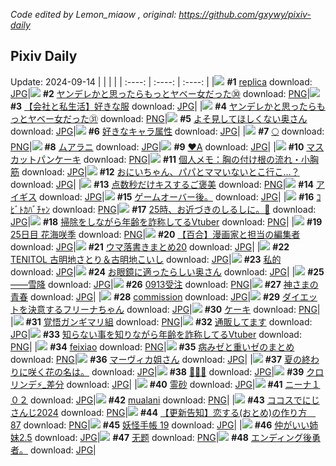 *Code edited by Lemon_miaow , original: https://github.com/gxywy/pixiv-daily*
## Pixiv Daily 
Update: 2024-09-14
|      |      |      |
| :----: | :----: | :----: |
|![](https://pximg.lemonmiaow.xyz/c/240x480/img-master/img/2024/09/12/00/00/51/122350368_p0_master1200.jpg) **#1** [replica](https://www.pixiv.net/artworks/122350368) download: [JPG](https://pximg.lemonmiaow.xyz/img-original/img/2024/09/12/00/00/51/122350368_p0.jpg)|![](https://pximg.lemonmiaow.xyz/c/240x480/img-master/img/2024/09/12/00/01/59/122350501_p0_master1200.jpg) **#2** [ヤンデレかと思ったらもっとヤベー女だった㉚](https://www.pixiv.net/artworks/122350501) download: [PNG](https://pximg.lemonmiaow.xyz/img-original/img/2024/09/12/00/01/59/122350501_p0.png)|![](https://pximg.lemonmiaow.xyz/c/240x480/img-master/img/2024/09/13/12/00/10/122388155_p0_master1200.jpg) **#3** [【会社と私生活】好きな服](https://www.pixiv.net/artworks/122388155) download: [JPG](https://pximg.lemonmiaow.xyz/img-original/img/2024/09/13/12/00/10/122388155_p0.jpg)|
|![](https://pximg.lemonmiaow.xyz/c/240x480/img-master/img/2024/09/13/00/01/52/122377749_p0_master1200.jpg) **#4** [ヤンデレかと思ったらもっとヤベー女だった㉛](https://www.pixiv.net/artworks/122377749) download: [PNG](https://pximg.lemonmiaow.xyz/img-original/img/2024/09/13/00/01/52/122377749_p0.png)|![](https://pximg.lemonmiaow.xyz/c/240x480/img-master/img/2024/09/12/17/32/36/122350619_p0_master1200.jpg) **#5** [よそ見してほしくない奥さん](https://www.pixiv.net/artworks/122350619) download: [JPG](https://pximg.lemonmiaow.xyz/img-original/img/2024/09/12/17/32/36/122350619_p0.jpg)|![](https://pximg.lemonmiaow.xyz/c/240x480/img-master/img/2024/09/12/05/14/27/122356045_p0_master1200.jpg) **#6** [好きなキャラ属性](https://www.pixiv.net/artworks/122356045) download: [JPG](https://pximg.lemonmiaow.xyz/img-original/img/2024/09/12/05/14/27/122356045_p0.jpg)|
|![](https://pximg.lemonmiaow.xyz/c/240x480/img-master/img/2024/09/13/00/11/35/122378159_p0_master1200.jpg) **#7** [🌕](https://www.pixiv.net/artworks/122378159) download: [PNG](https://pximg.lemonmiaow.xyz/img-original/img/2024/09/13/00/11/35/122378159_p0.png)|![](https://pximg.lemonmiaow.xyz/c/240x480/img-master/img/2024/09/12/00/00/25/122350280_p0_master1200.jpg) **#8** [ムアラニ](https://www.pixiv.net/artworks/122350280) download: [JPG](https://pximg.lemonmiaow.xyz/img-original/img/2024/09/12/00/00/25/122350280_p0.jpg)|![](https://pximg.lemonmiaow.xyz/c/240x480/img-master/img/2024/09/12/00/14/16/122351034_p0_master1200.jpg) **#9** [♥A](https://www.pixiv.net/artworks/122351034) download: [JPG](https://pximg.lemonmiaow.xyz/img-original/img/2024/09/12/00/14/16/122351034_p0.jpg)|
|![](https://pximg.lemonmiaow.xyz/c/240x480/img-master/img/2024/09/12/20/30/01/122370732_p0_master1200.jpg) **#10** [マスカットパンケーキ](https://www.pixiv.net/artworks/122370732) download: [PNG](https://pximg.lemonmiaow.xyz/img-original/img/2024/09/12/20/30/01/122370732_p0.png)|![](https://pximg.lemonmiaow.xyz/c/240x480/img-master/img/2024/09/12/06/00/10/122356500_p0_master1200.jpg) **#11** [個人メモ：胸の付け根の流れ・小胸筋](https://www.pixiv.net/artworks/122356500) download: [JPG](https://pximg.lemonmiaow.xyz/img-original/img/2024/09/12/06/00/10/122356500_p0.jpg)|![](https://pximg.lemonmiaow.xyz/c/240x480/img-master/img/2024/09/12/15/59/31/122364698_p0_master1200.jpg) **#12** [おにいちゃん、パパとママいないとこ行こ…？](https://www.pixiv.net/artworks/122364698) download: [JPG](https://pximg.lemonmiaow.xyz/img-original/img/2024/09/12/15/59/31/122364698_p0.jpg)|
|![](https://pximg.lemonmiaow.xyz/c/240x480/img-master/img/2024/09/12/18/00/03/122366741_p0_master1200.jpg) **#13** [点数秒だけキスするご褒美](https://www.pixiv.net/artworks/122366741) download: [PNG](https://pximg.lemonmiaow.xyz/img-original/img/2024/09/12/18/00/03/122366741_p0.png)|![](https://pximg.lemonmiaow.xyz/c/240x480/img-master/img/2024/09/12/00/00/37/122350325_p0_master1200.jpg) **#14** [アイギス](https://www.pixiv.net/artworks/122350325) download: [JPG](https://pximg.lemonmiaow.xyz/img-original/img/2024/09/12/00/00/37/122350325_p0.jpg)|![](https://pximg.lemonmiaow.xyz/c/240x480/img-master/img/2024/09/12/17/13/18/122365798_p0_master1200.jpg) **#15** [ゲームオーバー後。](https://www.pixiv.net/artworks/122365798) download: [JPG](https://pximg.lemonmiaow.xyz/img-original/img/2024/09/12/17/13/18/122365798_p0.jpg)|
|![](https://pximg.lemonmiaow.xyz/c/240x480/img-master/img/2024/09/13/12/05/19/122388293_p0_master1200.jpg) **#16** [ｺﾋﾞﾄｶﾊﾞﾁｬﾝ](https://www.pixiv.net/artworks/122388293) download: [PNG](https://pximg.lemonmiaow.xyz/img-original/img/2024/09/13/12/05/19/122388293_p0.png)|![](https://pximg.lemonmiaow.xyz/c/240x480/img-master/img/2024/09/13/17/19/46/122393192_p0_master1200.jpg) **#17** [25時、お近づきのしるしに。🍨](https://www.pixiv.net/artworks/122393192) download: [JPG](https://pximg.lemonmiaow.xyz/img-original/img/2024/09/13/17/19/46/122393192_p0.jpg)|![](https://pximg.lemonmiaow.xyz/c/240x480/img-master/img/2024/09/12/21/08/02/122371920_p0_master1200.jpg) **#18** [掃除をしながら年齢を詐称してるVtuber](https://www.pixiv.net/artworks/122371920) download: [PNG](https://pximg.lemonmiaow.xyz/img-original/img/2024/09/12/21/08/02/122371920_p0.png)|
|![](https://pximg.lemonmiaow.xyz/c/240x480/img-master/img/2024/09/12/00/51/21/122352172_p0_master1200.jpg) **#19** [25日目 花海咲季](https://www.pixiv.net/artworks/122352172) download: [PNG](https://pximg.lemonmiaow.xyz/img-original/img/2024/09/12/00/51/21/122352172_p0.png)|![](https://pximg.lemonmiaow.xyz/c/240x480/img-master/img/2024/09/13/20/05/01/122397483_p0_master1200.jpg) **#20** [【百合】漫画家と担当の編集者](https://www.pixiv.net/artworks/122397483) download: [JPG](https://pximg.lemonmiaow.xyz/img-original/img/2024/09/13/20/05/01/122397483_p0.jpg)|![](https://pximg.lemonmiaow.xyz/c/240x480/img-master/img/2024/09/12/19/28/02/122369016_p0_master1200.jpg) **#21** [ウマ落書きまとめ20](https://www.pixiv.net/artworks/122369016) download: [JPG](https://pximg.lemonmiaow.xyz/img-original/img/2024/09/12/19/28/02/122369016_p0.jpg)|
|![](https://pximg.lemonmiaow.xyz/c/240x480/img-master/img/2024/09/12/00/00/08/122350212_p0_master1200.jpg) **#22** [TENITOL 古明地さとり＆古明地こいし](https://www.pixiv.net/artworks/122350212) download: [JPG](https://pximg.lemonmiaow.xyz/img-original/img/2024/09/12/00/00/08/122350212_p0.jpg)|![](https://pximg.lemonmiaow.xyz/c/240x480/img-master/img/2024/09/13/17/09/57/122393006_p0_master1200.jpg) **#23** [私的](https://www.pixiv.net/artworks/122393006) download: [JPG](https://pximg.lemonmiaow.xyz/img-original/img/2024/09/13/17/09/57/122393006_p0.jpg)|![](https://pximg.lemonmiaow.xyz/c/240x480/img-master/img/2024/09/13/00/05/24/122377937_p0_master1200.jpg) **#24** [お眼鏡に適ったらしい奥さん](https://www.pixiv.net/artworks/122377937) download: [JPG](https://pximg.lemonmiaow.xyz/img-original/img/2024/09/13/00/05/24/122377937_p0.jpg)|
|![](https://pximg.lemonmiaow.xyz/c/240x480/img-master/img/2024/09/13/00/02/43/122377802_p0_master1200.jpg) **#25** [——雪降](https://www.pixiv.net/artworks/122377802) download: [JPG](https://pximg.lemonmiaow.xyz/img-original/img/2024/09/13/00/02/43/122377802_p0.jpg)|![](https://pximg.lemonmiaow.xyz/c/240x480/img-master/img/2024/09/12/00/01/02/122350405_p0_master1200.jpg) **#26** [0913受注](https://www.pixiv.net/artworks/122350405) download: [PNG](https://pximg.lemonmiaow.xyz/img-original/img/2024/09/12/00/01/02/122350405_p0.png)|![](https://pximg.lemonmiaow.xyz/c/240x480/img-master/img/2024/09/13/19/42/23/122396742_p0_master1200.jpg) **#27** [神さまの青春](https://www.pixiv.net/artworks/122396742) download: [JPG](https://pximg.lemonmiaow.xyz/img-original/img/2024/09/13/19/42/23/122396742_p0.jpg)|
|![](https://pximg.lemonmiaow.xyz/c/240x480/img-master/img/2024/09/12/01/03/49/122352549_p0_master1200.jpg) **#28** [commission](https://www.pixiv.net/artworks/122352549) download: [JPG](https://pximg.lemonmiaow.xyz/img-original/img/2024/09/12/01/03/49/122352549_p0.jpg)|![](https://pximg.lemonmiaow.xyz/c/240x480/img-master/img/2024/09/12/17/44/08/122366449_p0_master1200.jpg) **#29** [ダイエットを決意するフリーナちゃん](https://www.pixiv.net/artworks/122366449) download: [JPG](https://pximg.lemonmiaow.xyz/img-original/img/2024/09/12/17/44/08/122366449_p0.jpg)|![](https://pximg.lemonmiaow.xyz/c/240x480/img-master/img/2024/09/13/20/30/07/122398200_p0_master1200.jpg) **#30** [ケーキ](https://www.pixiv.net/artworks/122398200) download: [PNG](https://pximg.lemonmiaow.xyz/img-original/img/2024/09/13/20/30/07/122398200_p0.png)|
|![](https://pximg.lemonmiaow.xyz/c/240x480/img-master/img/2024/09/13/20/50/06/122398762_p0_master1200.jpg) **#31** [覚悟ガンギマリ組](https://www.pixiv.net/artworks/122398762) download: [PNG](https://pximg.lemonmiaow.xyz/img-original/img/2024/09/13/20/50/06/122398762_p0.png)|![](https://pximg.lemonmiaow.xyz/c/240x480/img-master/img/2024/09/13/22/26/56/122402054_p0_master1200.jpg) **#32** [通販してます](https://www.pixiv.net/artworks/122402054) download: [JPG](https://pximg.lemonmiaow.xyz/img-original/img/2024/09/13/22/26/56/122402054_p0.jpg)|![](https://pximg.lemonmiaow.xyz/c/240x480/img-master/img/2024/09/13/21/33/23/122400245_p0_master1200.jpg) **#33** [知らない事を知りながら年齢を詐称してるVtuber](https://www.pixiv.net/artworks/122400245) download: [PNG](https://pximg.lemonmiaow.xyz/img-original/img/2024/09/13/21/33/23/122400245_p0.png)|
|![](https://pximg.lemonmiaow.xyz/c/240x480/img-master/img/2024/09/13/17/56/13/122393909_p0_master1200.jpg) **#34** [feixiao](https://www.pixiv.net/artworks/122393909) download: [PNG](https://pximg.lemonmiaow.xyz/img-original/img/2024/09/13/17/56/13/122393909_p0.png)|![](https://pximg.lemonmiaow.xyz/c/240x480/img-master/img/2024/09/13/07/59/34/122384898_p0_master1200.jpg) **#35** [病みゼと重いゼのまとめ](https://www.pixiv.net/artworks/122384898) download: [PNG](https://pximg.lemonmiaow.xyz/img-original/img/2024/09/13/07/59/34/122384898_p0.png)|![](https://pximg.lemonmiaow.xyz/c/240x480/img-master/img/2024/09/12/19/20/17/122368834_p0_master1200.jpg) **#36** [マーヴィカ姐さん](https://www.pixiv.net/artworks/122368834) download: [JPG](https://pximg.lemonmiaow.xyz/img-original/img/2024/09/12/19/20/17/122368834_p0.jpg)|
|![](https://pximg.lemonmiaow.xyz/c/240x480/img-master/img/2024/09/13/18/50/41/122395313_p0_master1200.jpg) **#37** [夏の終わりに咲く花の名は。](https://www.pixiv.net/artworks/122395313) download: [JPG](https://pximg.lemonmiaow.xyz/img-original/img/2024/09/13/18/50/41/122395313_p0.jpg)|![](https://pximg.lemonmiaow.xyz/c/240x480/img-master/img/2024/09/13/14/23/45/122390359_p0_master1200.jpg) **#38** [🌸🐚🌸](https://www.pixiv.net/artworks/122390359) download: [JPG](https://pximg.lemonmiaow.xyz/img-original/img/2024/09/13/14/23/45/122390359_p0.jpg)|![](https://pximg.lemonmiaow.xyz/c/240x480/img-master/img/2024/09/12/02/03/09/122353763_p0_master1200.jpg) **#39** [クロリンデ⚡_差分](https://www.pixiv.net/artworks/122353763) download: [JPG](https://pximg.lemonmiaow.xyz/img-original/img/2024/09/12/02/03/09/122353763_p0.jpg)|
|![](https://pximg.lemonmiaow.xyz/c/240x480/img-master/img/2024/09/13/00/00/44/122377615_p0_master1200.jpg) **#40** [霊砂](https://www.pixiv.net/artworks/122377615) download: [JPG](https://pximg.lemonmiaow.xyz/img-original/img/2024/09/13/00/00/44/122377615_p0.jpg)|![](https://pximg.lemonmiaow.xyz/c/240x480/img-master/img/2024/09/12/17/00/32/122365684_p0_master1200.jpg) **#41** [ニーナ１０２](https://www.pixiv.net/artworks/122365684) download: [JPG](https://pximg.lemonmiaow.xyz/img-original/img/2024/09/12/17/00/32/122365684_p0.jpg)|![](https://pximg.lemonmiaow.xyz/c/240x480/img-master/img/2024/09/13/17/57/44/122393942_p0_master1200.jpg) **#42** [mualani](https://www.pixiv.net/artworks/122393942) download: [PNG](https://pximg.lemonmiaow.xyz/img-original/img/2024/09/13/17/57/44/122393942_p0.png)|
|![](https://pximg.lemonmiaow.xyz/c/240x480/img-master/img/2024/09/12/17/06/43/122365815_p0_master1200.jpg) **#43** [ココスでにじさんじ2024](https://www.pixiv.net/artworks/122365815) download: [PNG](https://pximg.lemonmiaow.xyz/img-original/img/2024/09/12/17/06/43/122365815_p0.png)|![](https://pximg.lemonmiaow.xyz/c/240x480/img-master/img/2024/09/13/12/32/47/122388721_p0_master1200.jpg) **#44** [【更新告知】恋する(おとめ)の作り方　87](https://www.pixiv.net/artworks/122388721) download: [PNG](https://pximg.lemonmiaow.xyz/img-original/img/2024/09/13/12/32/47/122388721_p0.png)|![](https://pximg.lemonmiaow.xyz/c/240x480/img-master/img/2024/09/13/00/03/38/122377858_p0_master1200.jpg) **#45** [妖怪手帳 19](https://www.pixiv.net/artworks/122377858) download: [JPG](https://pximg.lemonmiaow.xyz/img-original/img/2024/09/13/00/03/38/122377858_p0.jpg)|
|![](https://pximg.lemonmiaow.xyz/c/240x480/img-master/img/2024/09/12/00/00/34/122350314_p0_master1200.jpg) **#46** [仲がいい姉妹2.5](https://www.pixiv.net/artworks/122350314) download: [JPG](https://pximg.lemonmiaow.xyz/img-original/img/2024/09/12/00/00/34/122350314_p0.jpg)|![](https://pximg.lemonmiaow.xyz/c/240x480/img-master/img/2024/09/12/14/31/13/122363416_p0_master1200.jpg) **#47** [无题](https://www.pixiv.net/artworks/122363416) download: [PNG](https://pximg.lemonmiaow.xyz/img-original/img/2024/09/12/14/31/13/122363416_p0.png)|![](https://pximg.lemonmiaow.xyz/c/240x480/img-master/img/2024/09/13/12/39/53/122388831_p0_master1200.jpg) **#48** [エンディング後勇者。](https://www.pixiv.net/artworks/122388831) download: [JPG](https://pximg.lemonmiaow.xyz/img-original/img/2024/09/13/12/39/53/122388831_p0.jpg)|

